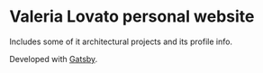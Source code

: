 # Valeria Lovato personal website

Includes some of it architectural projects and its profile info.

Developed with [Gatsby](https://www.gatsbyjs.com).
